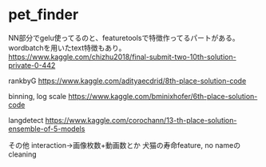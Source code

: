 # pet_finder
NN部分でgelu使ってるのと、featuretoolsで特徴作ってるパートがある。wordbatchを用いたtext特徴もあり。
https://www.kaggle.com/chizhu2018/final-submit-two-10th-solution-private-0-442

rankbyG
https://www.kaggle.com/adityaecdrid/8th-place-solution-code

binning, log scale
https://www.kaggle.com/bminixhofer/6th-place-solution-code

langdetect
https://www.kaggle.com/corochann/13-th-place-solution-ensemble-of-5-models

その他
interaction->画像枚数+動画数とか
犬猫の寿命feature, no nameのcleaning
